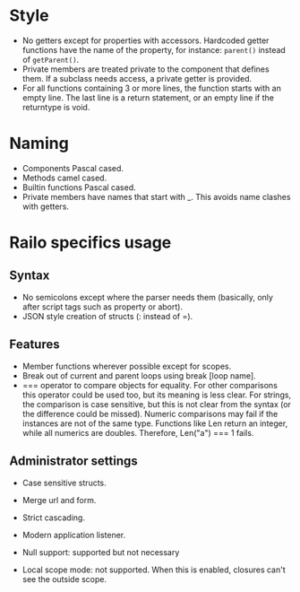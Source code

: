 Style
=====
* No getters except for properties with accessors. Hardcoded getter functions have the name of the property, for instance: `parent()` instead of `getParent()`.
* Private members are treated private to the component that defines them. If a subclass needs access, a private getter is provided.
* For all functions containing 3 or more lines, the function starts with an empty line. The last line is a return statement, or an empty line if the returntype is void.

Naming
======
* Components Pascal cased.
* Methods camel cased.
* Builtin functions Pascal cased.
* Private members have names that start with _. This avoids name clashes with getters.

Railo specifics usage
=====================

Syntax
------
* No semicolons except where the parser needs them (basically, only after script tags such as property or abort).
* JSON style creation of structs (: instead of =).

Features
--------
* Member functions wherever possible except for scopes.
* Break out of current and parent loops using break [loop name].
* === operator to compare objects for equality. For other comparisons this operator could be used too, but its meaning is less clear.
	For strings, the comparison is case sensitive, but this is not clear from the syntax (or the difference could be missed). Numeric comparisons may fail if the instances are not of the same type. Functions like Len return an integer, while all numerics are doubles. Therefore, Len("a") === 1 fails.

Administrator settings
----------------------
* Case sensitive structs.
* Merge url and form.
* Strict cascading.
* Modern application listener.

* Null support: supported but not necessary
* Local scope mode: not supported. When this is enabled, closures can't see the outside scope.